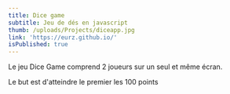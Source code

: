 ```yaml
---
title: Dice game
subtitle: Jeu de dés en javascript
thumb: /uploads/Projects/diceapp.jpg
link: 'https://eurz.github.io/'
isPublished: true
---
```


Le jeu Dice Game comprend 2 joueurs sur un seul et même écran.

Le but est d'atteindre le premier les 100 points
